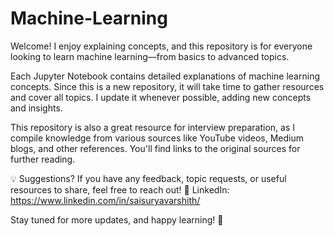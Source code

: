 # Machine-Learning
  
Welcome! I enjoy explaining concepts, and this repository is for everyone looking to learn machine learning—from basics to advanced topics.

Each Jupyter Notebook contains detailed explanations of machine learning concepts. Since this is a new repository, it will take time to gather resources and cover all topics. I update it whenever possible, adding new concepts and insights.

This repository is also a great resource for interview preparation, as I compile knowledge from various sources like YouTube videos, Medium blogs, and other references. You'll find links to the original sources for further reading.

💡 Suggestions? If you have any feedback, topic requests, or useful resources to share, feel free to reach out! 🔗 LinkedIn: https://www.linkedin.com/in/saisuryavarshith/

Stay tuned for more updates, and happy learning! 🚀

